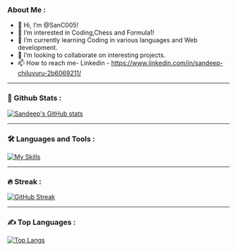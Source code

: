 ### About Me :
- 👋 Hi, I’m @SanC005!
- 👀 I’m interested in Coding,Chess and Formula1!
- 🌱 I’m currently learning Coding in various languages and Web development.
- 💞️ I’m looking to collaborate on interesting projects.
- 📫 How to reach me- Linkedin - https://www.linkedin.com/in/sandeep-chiluvuru-2b6069211/

---

### 🥇 Github Stats :
[![Sandeep's GitHub stats](https://github-readme-stats.vercel.app/api?username=SanC005&show_icons=true&theme=chartreuse-dark)](https://github.com/SanC005/github-readme-stats)

---

### :hammer_and_wrench: Languages and Tools :
<!-- <div>
  <img src="https://github.com/devicons/devicon/blob/master/icons/cplusplus/cplusplus-original.svg" title="Cpp" alt="Cpp" width="40" height="40"/>&nbsp;
  <img src="https://github.com/devicons/devicon/blob/master/icons/python/python-original-wordmark.svg" title="Python" alt="Python" width="40" height="40"/>&nbsp;
  <img src="https://github.com/devicons/devicon/blob/master/icons/react/react-original-wordmark.svg" title="React" alt="React" width="40" height="40"/>&nbsp;
  <img src="https://github.com/devicons/devicon/blob/master/icons/java/java-original-wordmark.svg" title="Java" alt="Java" width="40" height="40"/>&nbsp;
  <img src="https://github.com/devicons/devicon/blob/master/icons/materialui/materialui-original.svg" title="Material UI" alt="Material UI" width="40" height="40"/>&nbsp;
  <img src="https://github.com/devicons/devicon/blob/master/icons/flutter/flutter-original.svg" title="Flutter" alt="Flutter" width="40" height="40"/>&nbsp;
  <img src="https://github.com/devicons/devicon/blob/master/icons/css3/css3-plain-wordmark.svg"  title="CSS3" alt="CSS" width="40" height="40"/>&nbsp;
  <img src="https://github.com/devicons/devicon/blob/master/icons/html5/html5-original.svg" title="HTML5" alt="HTML" width="40" height="40"/>&nbsp;
  <img src="https://github.com/devicons/devicon/blob/master/icons/javascript/javascript-original.svg" title="JavaScript" alt="JavaScript" width="40" height="40"/>&nbsp;
  <img src="https://github.com/devicons/devicon/blob/master/icons/react/react-original-wordmark.svg" title="react" alt="react" width="40" height="40"/>&nbsp;
  <img src="https://github.com/devicons/devicon/blob/master/icons/nextjs/nextjs-original-wordmark.svg" title="nextjs" alt="nextjs" width="40" height="40" background-color="white"/>&nbsp;
  <img src="https://github.com/devicons/devicon/blob/master/icons/firebase/firebase-plain-wordmark.svg" title="Firebase" alt="Firebase" width="40" height="40"/>&nbsp;
  <img src="https://github.com/devicons/devicon/blob/master/icons/nodejs/nodejs-original-wordmark.svg" title="NodeJS" alt="NodeJS" width="40" height="40"/>&nbsp;
  <img src="https://github.com/devicons/devicon/blob/master/icons/git/git-original-wordmark.svg" title="Git" alt="Git" width="40" height="40"/>
</div> -->
[![My Skills](https://skillicons.dev/icons?i=react,nextjs,cpp,py,java,html,css,tailwind,js,nodejs,expressjs,mongodb,aws,gcp,vscode,androidstudio,tensorflow,&perline=9)](https://skillicons.dev)

---

### :fire: Streak :
[![GitHub Streak](http://github-readme-streak-stats.herokuapp.com?user=SanC005&theme=dark&background=000000)](https://git.io/streak-stats)

---
### ✍️ Top Languages :
<!-- [![Top Langs](https://github-readme-stats.vercel.app/api/top-langs/?username=SanC005)](https://github.com/SanC005/github-readme-stats) -->
[![Top Langs](https://github-readme-stats.vercel.app/api/top-langs/?username=SanC005&layout=compact&langs_count=8&theme=vision-friendly-dark)](https://github.com/anuraghazra/github-readme-stats)

